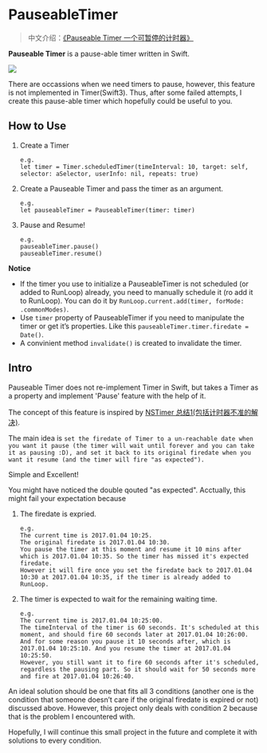 # PauseableTimer

> 中文介绍：[《Pauseable Timer 一个可暂停的计时器》](http://chengkang.me/2017/01/05/PauseableTimer%20%E4%B8%80%E4%B8%AA%E5%8F%AF%E6%9A%82%E5%81%9C%E7%9A%84%E8%AE%A1%E6%97%B6%E5%99%A8/)

**Pauseable Timer** is a pause-able timer written in Swift.

![](https://raw.githubusercontent.com/cheng-kang/PauseableTimer/master/PauseableTimer-1.gif)

There are occassions when we need timers to pause, however, this feature is not implemented in Timer(Swift3). Thus, after some failed attempts, I create this pause-able timer which hopefully could be useful to you.

## How to Use
1. Create a Timer

	```
	e.g.
	let timer = Timer.scheduledTimer(timeInterval: 10, target: self, selector: aSelector, userInfo: nil, repeats: true)
	```

2. Create a Pauseable Timer and pass the timer as an argument.

	```
	e.g.
	let pauseableTimer = PauseableTimer(timer: timer)
	```

3. Pause and Resume!

	```
	e.g.
	pauseableTimer.pause()
	pauseableTimer.resume()
	```

**Notice**

- If the timer you use to initialize a PauseableTimer is not scheduled (or added to RunLoop) already, you need to manually schedule it (ro add it to RunLoop). You can do it by `RunLoop.current.add(timer, forMode: .commonModes)`. 
- Use `timer` property of PauseableTimer if you need to manipulate the timer or get it’s properties. Like this `pauseableTimer.timer.firedate = Date()`.
- A convinient method `invalidate()` is created to invalidate the timer.

## Intro
Pauseable Timer does not re-implement Timer in Swift, but takes a Timer as a property and implement 'Pause' feature with the help of it.

The concept of this feature is inspired by [NSTimer 总结1(包括计时器不准的解决)](http://www.jianshu.com/p/e554a164d0da). 

The main idea is `set the firedate of Timer to a un-reachable date when you want it pause (the timer will wait until forever and you can take it as pausing :D), and set it back to its original firedate when you want it resume (and the timer will fire "as expected").`

Simple and Excellent!

You might have noticed the double qouted "as expected". Acctually, this might fail your expectation because

1.  The firedate is expried.

	```
	e.g.
	The current time is 2017.01.04 10:25.
	The original firedate is 2017.01.04 10:30.
	You pause the timer at this moment and resume it 10 mins after which is 2017.01.04 10:35. So the timer has missed it's expected firedate. 
	However it will fire once you set the firedate back to 2017.01.04 10:30 at 2017.01.04 10:35, if the timer is already added to RunLoop.
	```

2. The timer is expected to wait for the remaining waiting time.

	```
	e.g.
	The current time is 2017.01.04 10:25:00.
	The timeInterval of the timer is 60 seconds. It's scheduled at this moment, and should fire 60 seconds later at 2017.01.04 10:26:00.
	And for some reason you pause it 10 seconds after, which is 2017.01.04 10:25:10. And you resume the timer at 2017.01.04 10:25:50.
	However, you still want it to fire 60 seconds after it's scheduled, regardless the pausing part. So it should wait for 50 seconds more and fire at 2017.01.04 10:26:40.
	```

An ideal solution should be one that fits all 3 conditions (another one is the condition that someone doesn’t care if the original firedate is expired or not) discussed above. However, this project only deals with condition 2 because that is the problem I encountered with.

Hopefully, I will continue this small project in the future and complete it with solutions to every condition.
